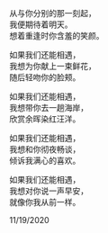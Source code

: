 从与你分别的那一刻起，    
我便期待着明天。      
想着重逢时你含羞的笑颜。     

如果我们还能相遇，   
我想为你献上一束鲜花，   
随后轻吻你的脸颊。   

如果我们还能相遇，   
我想带你去一趟海岸，   
欣赏余晖染红汪洋。   

如果我们还能相遇，   
我想和你彻夜畅谈，   
倾诉我满心的喜欢。   

如果我们还能相遇，   
我想对你说一声早安，   
就像你我从前一样。   

11/19/2020   
